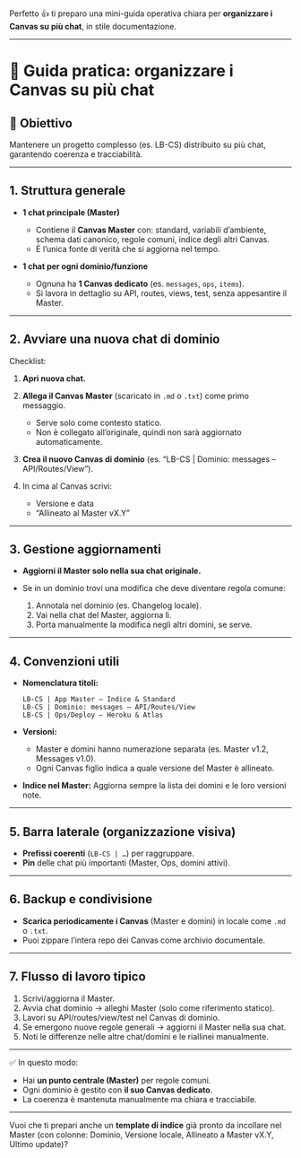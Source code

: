 Perfetto 👍 ti preparo una mini-guida operativa chiara per **organizzare i Canvas su più chat**, in stile documentazione.

---

# 📘 Guida pratica: organizzare i Canvas su più chat

## 🎯 Obiettivo

Mantenere un progetto complesso (es. LB-CS) distribuito su più chat, garantendo coerenza e tracciabilità.

---

## 1. Struttura generale

* **1 chat principale (Master)**

  * Contiene il **Canvas Master** con: standard, variabili d’ambiente, schema dati canonico, regole comuni, indice degli altri Canvas.
  * È l’unica fonte di verità che si aggiorna nel tempo.

* **1 chat per ogni dominio/funzione**

  * Ognuna ha **1 Canvas dedicato** (es. `messages`, `ops`, `items`).
  * Si lavora in dettaglio su API, routes, views, test, senza appesantire il Master.

---

## 2. Avviare una nuova chat di dominio

Checklist:

1. **Apri nuova chat.**
2. **Allega il Canvas Master** (scaricato in `.md` o `.txt`) come primo messaggio.

   * Serve solo come contesto statico.
   * Non è collegato all’originale, quindi non sarà aggiornato automaticamente.
3. **Crea il nuovo Canvas di dominio** (es. “LB-CS | Dominio: messages – API/Routes/View”).
4. In cima al Canvas scrivi:

   * Versione e data
   * “Allineato al Master vX.Y”

---

## 3. Gestione aggiornamenti

* **Aggiorni il Master solo nella sua chat originale.**
* Se in un dominio trovi una modifica che deve diventare regola comune:

  1. Annotala nel dominio (es. Changelog locale).
  2. Vai nella chat del Master, aggiorna lì.
  3. Porta manualmente la modifica negli altri domini, se serve.

---

## 4. Convenzioni utili

* **Nomenclatura titoli:**

  ```
  LB-CS | App Master – Indice & Standard
  LB-CS | Dominio: messages – API/Routes/View
  LB-CS | Ops/Deploy – Heroku & Atlas
  ```

* **Versioni:**

  * Master e domini hanno numerazione separata (es. Master v1.2, Messages v1.0).
  * Ogni Canvas figlio indica a quale versione del Master è allineato.

* **Indice nel Master:**
  Aggiorna sempre la lista dei domini e le loro versioni note.

---

## 5. Barra laterale (organizzazione visiva)

* **Prefissi coerenti** (`LB-CS | …`) per raggruppare.
* **Pin** delle chat più importanti (Master, Ops, domini attivi).

---

## 6. Backup e condivisione

* **Scarica periodicamente i Canvas** (Master e domini) in locale come `.md` o `.txt`.
* Puoi zippare l’intera repo dei Canvas come archivio documentale.

---

## 7. Flusso di lavoro tipico

1. Scrivi/aggiorna il Master.
2. Avvia chat dominio → alleghi Master (solo come riferimento statico).
3. Lavori su API/routes/view/test nel Canvas di dominio.
4. Se emergono nuove regole generali → aggiorni il Master nella sua chat.
5. Noti le differenze nelle altre chat/domìni e le riallinei manualmente.

---

✅ In questo modo:

* Hai **un punto centrale (Master)** per regole comuni.
* Ogni dominio è gestito con **il suo Canvas dedicato**.
* La coerenza è mantenuta manualmente ma chiara e tracciabile.

---

Vuoi che ti prepari anche un **template di indice** già pronto da incollare nel Master (con colonne: Dominio, Versione locale, Allineato a Master vX.Y, Ultimo update)?
